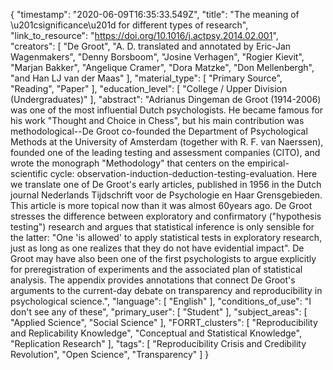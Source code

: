 {
    "timestamp": "2020-06-09T16:35:33.549Z",
    "title": "The meaning of \u201csignificance\u201d for different types of research",
    "link_to_resource": "https://doi.org/10.1016/j.actpsy.2014.02.001",
    "creators": [
        "De Groot",
        "A. D. translated and annotated by Eric-Jan Wagenmakers",
        "Denny Borsboom",
        "Josine Verhagen",
        "Rogier Kievit",
        "Marjan Bakker",
        "Angelique Cramer",
        "Dora Matzke",
        "Don Mellenbergh",
        "and Han LJ van der Maas"
    ],
    "material_type": [
        "Primary Source",
        "Reading",
        "Paper"
    ],
    "education_level": [
        "College / Upper Division (Undergraduates)"
    ],
    "abstract": "Adrianus Dingeman de Groot (1914-2006) was one of the most influential Dutch psychologists. He became famous for his work \"Thought and Choice in Chess\", but his main contribution was methodological--De Groot co-founded the Department of Psychological Methods at the University of Amsterdam (together with R. F. van Naerssen), founded one of the leading testing and assessment companies (CITO), and wrote the monograph \"Methodology\" that centers on the empirical-scientific cycle: observation-induction-deduction-testing-evaluation. Here we translate one of De Groot's early articles, published in 1956 in the Dutch journal Nederlands Tijdschrift voor de Psychologie en Haar Grensgebieden. This article is more topical now than it was almost 60years ago. De Groot stresses the difference between exploratory and confirmatory (\"hypothesis testing\") research and argues that statistical inference is only sensible for the latter: \"One 'is allowed' to apply statistical tests in exploratory research, just as long as one realizes that they do not have evidential impact\". De Groot may have also been one of the first psychologists to argue explicitly for preregistration of experiments and the associated plan of statistical analysis. The appendix provides annotations that connect De Groot's arguments to the current-day debate on transparency and reproducibility in psychological science.",
    "language": [
        "English"
    ],
    "conditions_of_use": "I don't see any of these",
    "primary_user": [
        "Student"
    ],
    "subject_areas": [
        "Applied Science",
        "Social Science"
    ],
    "FORRT_clusters": [
        "Reproducibility and Replicability Knowledge",
        "Conceptual and Statistical Knowledge",
        "Replication Research"
    ],
    "tags": [
        "Reproducibility Crisis and Credibility Revolution",
        "Open Science",
        "Transparency"
    ]
}